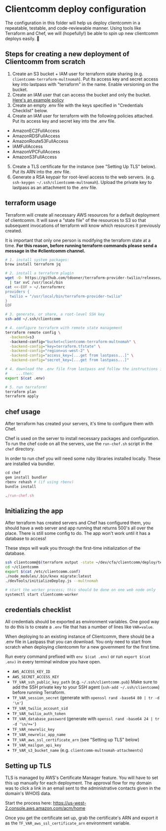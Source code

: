 # Clientcomm deploy configuration

The configuration in this folder will help us deploy clientcomm in a
repeatable, testable, and code-reviewable manner. Using tools like Terraform
and Chef, we will (hopefully!) be able to spin up new clientcomm deploys
easily. :rocket:

## Steps for creating a new deployment of Clientcomm from scratch
1. Create an S3 bucket + IAM user for terraform state sharing (e.g.
   `clientcomm-terraform-multnomah`). Put its access key and secret access key
   into lastpass with "terraform" in the name. Enable versioning on the bucket.
2. Create an IAM user that can access the bucket and only the bucket.
   [Here's an example policy](/slco-2016/clientcomm/blob/master/deploy/example-iam-policy-terraform-state.json)
3. Create an empty .env file with the keys specified in "Credentials Checklist"
   below.
4. Create an IAM user for terraform with the following policies attached. Put
   its access key and secret key into the .env file.
  * AmazonEC2FullAccess
  * AmazonRDSFullAccess
  * AmazonRoute53FullAccess
  * IAMFullAccess
  * AmazonVPCFullAccess
  * AmazonS3FullAccess
5. Create a TLS certificate for the instance (see "Setting Up TLS" below). Put
   its ARN into the .env file.
6. Generate a RSA keypair for root-level access to the web servers. (e.g.
   `ssh-keygen ~/.ssh/clientcomm-multnomah`). Upload the private key to
   lastpass as an attachment to the .env file.

## terraform usage
Terraform will create all necessary AWS resources for a default deployment of
clientcomm. It will save a "state file" of the resources to S3 so that
subsequent invocations of terraform will know which resources it previously
created.

It is important that only one person is modifying the terraform state at a
time. **For this reason, before running terraform commands please send a
message in the #clientcomm channel.**

```bash
# 1. install system packages:
brew install terraform jq

# 2. install a terraform plugin
wget -O- https://github.com/tdooner/terraform-provider-twilio/releases/download/0.0.3/terraform-provider-twilio_0.0.3_darwin_x86_64.tgz \
  | tar xvC /usr/local/bin
cat <<-EOF > ~/.terraformrc
providers {
  twilio = "/usr/local/bin/terraform-provider-twilio"
}
EOF

# 3. generate, or share, a root-level SSH key
ssh-add ~/.ssh/clientcomm

# 4. configure terraform with remote state management
terraform remote config \
  -backend=s3
  -backend-config="bucket=clientcomm-terraform-multnomah" \
  -backend-config="key=terraform.tfstate" \
  -backend-config="region=us-west-2" \
  -backend-config="access_key=[...get from lastpass...]" \
  -backend-config="secret_key=[...get from lastpass...]"

# 4. download the .env file from lastpass and follow the instructions inside it
#    ...then:
export $(cat .env)

# 5. run terraform!
terraform plan
terraform apply
```

## chef usage
After terraform has created your servers, it's time to configure them with Chef.

Chef is used on the server to install necessary packages and configuration. To
run the chef code on all the servers, use the `run-chef.sh` script in the `chef`
directory.

In order to run chef you will need some ruby libraries installed locally. These
are installed via bundler.

```ruby
cd chef
gem install bundler
rbenv rehash # (if using rbenv)
bundle install

./run-chef.sh
```

## Initializing the app
After terraform has created servers and Chef has configured them, you should
have a web server and app running that returns 500's all over the place. There
is still some config to do. The app won't work until it has a database to
access!

These steps will walk you through the first-time initialization of the
database.

```bash
ssh clientcomm@$(terraform output -state ~/dev/cfa/clientcomm/deploy/terraform.tfstate -json web_ip | jq -r '.value[0]')
cd ~/clientcomm
export $(cat /etc/clientcomm.conf)
./node_modules/.bin/knex migrate:latest
./devTools/initializeDeploy.js --multnomah

# start the worker process; this should be done on one web node only
systemctl start clientcomm-worker
```

## credentials checklist
All credentials should be exported as environment variables. One good way to do
this is to create a `.env` file that has a number of lines like `VAR=value`.

When deploying to an existing instance of Clientcomm, there should be a .env
file in Lastpass that you can download. You only need to start from scratch
when deploying clientcomm for a new government for the first time.

Run every command prefixed with `env $(cat .env)` or run `export $(cat .env)`
in every terminal window you have open.

* `AWS_ACCESS_KEY_ID`
* `AWS_SECRET_ACCESS_KEY`
* `TF_VAR_ssh_public_key_path` (e.g. `~/.ssh/clientcomm.pub`)
    Make sure to add the SSH private key to your SSH agent
    (`ssh-add ~/.ssh/clientcomm`) before running Terraform.
* `TF_VAR_session_secret` (generate with `openssl rand -base64 80 | tr -d '\n'`)
* `TF_VAR_twilio_account_sid`
* `TF_VAR_twilio_auth_token`
* `TF_VAR_database_password` (generate with `openssl rand -base64 24 | tr -d '\n/+='`)
* `TF_VAR_newrelic_key`
* `TF_VAR_newrelic_app_name`
* `TF_VAR_aws_ssl_certificate_arn` (see "Setting up TLS" below)
* `TF_VAR_mailgun_api_key`
* `TF_VAR_s3_bucket_name` (e.g. `clientcomm-multnomah-attachments`)

## Setting up TLS
TLS is managed by AWS's Certificate Manager feature. You will have to set this
up manually for each deployment. The approval flow for my domain was to click a
link in an email sent to the administrative contacts given in the domain's WHOIS
data.

Start the process here:
https://us-west-2.console.aws.amazon.com/acm/home

Once you get the certificate set up, grab the certificate's ARN and export it as
the `TF_VAR_aws_ssl_certificate_arn` environment variable.
